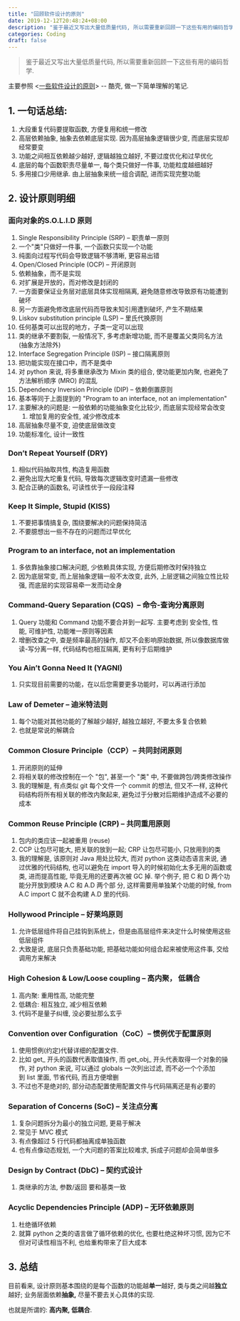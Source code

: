 ```yaml
---
title: "回顾软件设计的原则"
date: 2019-12-12T20:48:24+08:00
description: "鉴于最近又写出大量低质量代码, 所以需要重新回顾一下这些有用的编码哲学."
categories: Coding
draft: false
---
```


> 鉴于最近又写出大量低质量代码, 所以需要重新回顾一下这些有用的编码哲学.

主要参照 <[一些软件设计的原则](https://coolshell.cn/articles/4535.html)> -- 酷壳, 做一下简单理解的笔记.

## 1. 一句话总结:

1. 大段重复代码要提取函数, 方便复用和统一修改
1. 高层依赖抽象, 抽象去依赖底层实现. 因为高层抽象逻辑很少变, 而底层实现却经常要变
1. 功能之间相互依赖越少越好, 逻辑越独立越好, 不要过度优化和过早优化
1. 底层的每个函数职责尽量单一, 每个类只做好一件事, 功能粒度越细越好
1. 多用接口少用继承. 由上层抽象来统一组合调配, 进而实现完整功能

## 2. 设计原则明细

### 面向对象的S.O.L.I.D 原则

1. Single Responsibility Principle (SRP) – 职责单一原则
  1. 一个"类"只做好一件事, 一个函数只实现一个功能
  1. 纯面向过程写代码会导致逻辑不够清晰, 更容易出错
2. Open/Closed Principle (OCP) – 开闭原则
  1. 依赖抽象，而不是实现
  1. 对扩展是开放的，而对修改是封闭的
  1. 一方面要保证业务层对底层具体实现相隔离, 避免随意修改导致原有功能遭到破坏
  1. 另一方面避免修改底层代码而导致未知引用遭到破坏, 产生不期结果
3. Liskov substitution principle (LSP) – 里氏代换原则
  1. 任何基类可以出现的地方，子类一定可以出现
  1. 类的继承不要割裂, 一般情况下, 多考虑新增功能, 而不是覆盖父类同名方法 (抽象方法除外)
4. Interface Segregation Principle (ISP) – 接口隔离原则
  1. 把功能实现在接口中，而不是类中
  1. 对 python 来说, 将多重继承改为 Mixin 类的组合, 使功能更加内聚, 也避免了方法解析顺序 (MRO) 的混乱
5. Dependency Inversion Principle (DIP) – 依赖倒置原则
  1. 基本等同于上面提到的 "Program to an interface, not an implementation"
  1. 主要解决的问题是: 一般依赖的功能抽象变化比较少, 而底层实现经常会改变
        1. 增加复用的安全性, 减少修改成本
  3. 高层抽象尽量不变, 迫使底层做改变
  3. 功能标准化, 设计一致性

### Don’t Repeat Yourself (DRY)

1. 相似代码抽取共性, 构造复用函数
1. 避免出现大坨重复代码, 导致每次逻辑改变时遗漏一些修改
1. 配合正确的函数名, 可读性优于一段段注释

### Keep It Simple, Stupid (KISS)

1. 不要把事情搞复杂, 围绕要解决的问题保持简洁
1. 不要臆想出一些不存在的问题而过早优化

### Program to an interface, not an implementation

1. 多依靠抽象接口解决问题, 少依赖具体实现, 方便后期修改时保持独立
1. 因为底层常变, 而上层抽象逻辑一般不太改变, 此外, 上层逻辑之间独立性比较强, 而底层的实现容易牵一发而动全身

### Command-Query Separation (CQS)  – 命令-查询分离原则

1. Query 功能和 Command 功能不要合并到一起写. 主要考虑到 安全性, 性能, 可维护性, 功能唯一原则等因素
1. 增删改查之中, 查是频率最高的操作, 却又不会影响原始数据, 所以像数据库做读-写分离一样, 代码结构也相互隔离, 更有利于后期维护

### You Ain’t Gonna Need It (YAGNI)

1. 只实现目前需要的功能，在以后您需要更多功能时，可以再进行添加

### Law of Demeter – 迪米特法则

1. 每个功能对其他功能的了解越少越好, 越独立越好, 不要太多复合依赖
1. 也就是常说的解耦合

### Common Closure Principle（CCP）– 共同封闭原则

1. 开闭原则的延伸
1. 将相关联的修改控制在一个 "包", 甚至一个 "类" 中, 不要做跨包/跨类修改操作
1. 我的理解是, 有点类似 git 每个文件一个 commit 的想法, 但又不一样, 这种代码结构将所有相关联的修改内聚起来, 避免过于分散对后期维护造成不必要的成本

### Common Reuse Principle (CRP) – 共同重用原则

1. 包内的类应该一起被重用 (reuse)
1. CCP 让包尽可能大, 把关联的放到一起; CRP 让包尽可能小, 只放用到的类
1. 我的理解是, 该原则对 Java 用处比较大, 而对 python 这类动态语言来说, 通过优雅的代码结构, 也可以避免在 import 导入的时候初始化太多无用的函数或类, 进而提高性能, 毕竟无用的还要再次被 GC 掉. 举个例子, 把 C 和 D 两个功能分开放到模块 A.C 和 A.D 两个部 分, 这样需要用单独某个功能的时候, from A.C import C 就不会构建 A.D 里的代码.

### Hollywood Principle – 好莱坞原则

1. 允许低层组件将自己挂钩到系统上，但是由高层组件来决定什么时候使用这些低层组件
1. 大致是说, 底层只负责基础功能, 把基础功能如何组合起来被使用这件事, 交给调用方来解决

### High Cohesion & Low/Loose coupling – 高内聚， 低耦合

1. 高内聚: 重用性高, 功能完整
1. 低耦合: 相互独立, 减少相互依赖
1. 代码不是量子纠缠, 没必要扯那么玄乎

### Convention over Configuration（CoC）– 惯例优于配置原则

1. 使用惯例(约定)代替详细的配置文件.
1. 比如 get_ 开头的函数代表取值操作, 而 get_obj_ 开头代表取得一个对象的操作, 对 python 来说, 可以通过 globals 一次列出过滤, 而不必一个个添加到 list 里面, 节省代码, 而且方便增删
1. 不过也不是绝对的, 部分动态配置使用配置文件与代码隔离还是有必要的

### Separation of Concerns (SoC) – 关注点分离

1. 复杂问题拆分为最小的独立问题, 更易于解决
1. 常见于 MVC 模式
1. 有点像超过 5 行代码都抽离成单独函数
1. 也有点像动态规划, 一个大问题的答案比较难求, 拆成子问题却会简单很多

### Design by Contract (DbC) – 契约式设计

1. 类继承的方法, 参数/返回 要和基类一致

### Acyclic Dependencies Principle (ADP) – 无环依赖原则

1. 杜绝循环依赖
1. 就算 python 之类的语言做了循环依赖的优化, 也要杜绝这种坏习惯, 因为它不但对可读性相当不利, 也给重构带来了巨大成本


## 3. 总结
目前看来, 设计原则基本围绕的是每个函数的功能越**单一**越好, 类与类之间越**独立**越好; 业务层面依赖**抽象,** 尽量不要去关心具体的实现.

也就是所谓的: **高内聚, 低耦合**.
